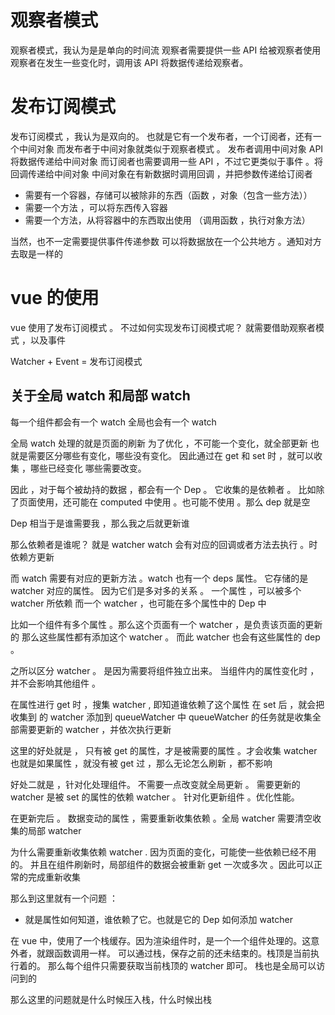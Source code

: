   # 观察者模式
  观察者模式，我认为是是单向的时间流
  观察者需要提供一些 API 给被观察者使用
  观察者在发生一些变化时，调用该 API 将数据传递给观察者。 
  
  #  发布订阅模式
  发布订阅模式 ，我认为是双向的。
  也就是它有一个发布者，一个订阅者，还有一个中间对象
  而发布者于中间对象就类似于观察者模式 。 发布者调用中间对象 API 将数据传递给中间对象
  而订阅者也需要调用一些 API ，不过它更类似于事件 。将回调传递给中间对象
  中间对象在有新数据时调用回调 ，并把参数传递给订阅者


   - 需要有一个容器，存储可以被除非的东西（函数 ，对象（包含一些方法））
   - 需要一个方法 ，可以将东西传入容器
   - 需要一个方法，从将容器中的东西取出使用 （调用函数 ，执行对象方法）

当然，也不一定需要提供事件传递参数
可以将数据放在一个公共地方 。通知对方去取是一样的

# vue 的使用
vue 使用了发布订阅模式 。
不过如何实现发布订阅模式呢？
就需要借助观察者模式 ，以及事件

Watcher + Event = 发布订阅模式


## 关于全局 watch 和局部 watch
每一个组件都会有一个 watch 
全局也会有一个 watch

全局 watch 处理的就是页面的刷新
为了优化 ，不可能一个变化，就全部更新
也就是需要区分哪些有变化，哪些没有变化。
因此通过在 get 和 set 时 ，就可以收集 ，哪些已经变化
哪些需要改变。

因此 ，对于每个被劫持的数据 ，都会有一个 Dep 。 它收集的是依赖者 。
比如除了页面使用，还可能在 computed 中使用 。也可能不使用 。那么 dep 就是空

Dep 相当于是谁需要我 ，那么我之后就更新谁

那么依赖者是谁呢？
就是 watcher
watch 会有对应的回调或者方法去执行 。时依赖方更新

而 watch 需要有对应的更新方法 。watch 也有一个 deps 属性。
它存储的是 watcher 对应的属性。
因为它们是多对多的关系 。
一个属性 ，可以被多个 watcher 所依赖
而一个 watcher ，也可能在多个属性中的 Dep 中

比如一个组件有多个属性 。那么这个页面有一个 watcher ，是负责该页面的更新的
那么这些属性都有添加这个 watcher 。
而此 watcher 也会有这些属性的 dep 。

之所以区分 watcher 。 是因为需要将组件独立出来。
当组件内的属性变化时 ，并不会影响其他组件 。

在属性进行 get 时 ，搜集 watcher , 即知道谁依赖了这个属性
 在 set 后 ，就会把 收集到 的 watcher 添加到 queueWatcher 中
queueWatcher 的任务就是收集全部需要更新的 watcher ，并依次执行更新

这里的好处就是 ， 只有被 get 的属性，才是被需要的属性 。才会收集 watcher
也就是如果属性 ，就没有被 get 过 ，那么无论怎么刷新 ，都不影响

好处二就是 ，针对化处理组件。
不需要一点改变就全局更新 。
需要更新的 watcher 是被 set 的属性的依赖 watcher 。
针对化更新组件 。优化性能。

在更新完后 。 数据变动的属性 ，需要重新收集依赖 。全局 watcher 需要清空收集的局部 watcher

为什么需要重新收集依赖 watcher . 因为页面的变化，可能使一些依赖已经不用的。
并且在组件刷新时，局部组件的数据会被重新 get 一次或多次 。因此可以正常的完成重新收集


那么到这里就有一个问题 ： 
- 就是属性如何知道，谁依赖了它。也就是它的 Dep 如何添加 watcher
 
在 vue 中，使用了一个栈缓存。因为渲染组件时，是一个一个组件处理的。这意外者，就跟函数调用一样。
可以通过栈，保存之前的还未结束的。栈顶是当前执行着的。
那么每个组件只需要获取当前栈顶的 watcher 即可。
栈也是全局可以访问到的

那么这里的问题就是什么时候压入栈，什么时候出栈



